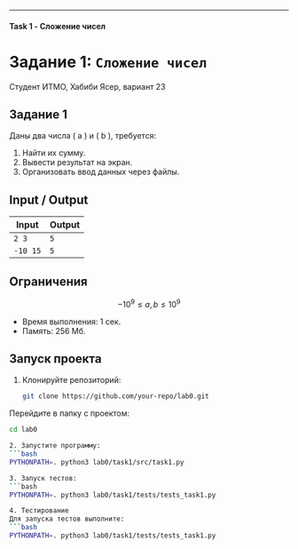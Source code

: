 
---

#### **Task 1 - Сложение чисел**


# Задание 1: `Сложение чисел`

Студент ИТМО, Хабиби Ясер, вариант 23

## Задание 1

Даны два числа \( a \) и \( b \), требуется:
1. Найти их сумму.
2. Вывести результат на экран.
3. Организовать ввод данных через файлы.

## Input / Output

| Input         | Output |
| ------------- | ------ |
| `2 3`         | `5`    |
| `-10 15`      | `5`    |

## Ограничения

$$
-10^9 \leq a, b \leq 10^9
$$
- Время выполнения: 1 сек.
- Память: 256 Мб.

## Запуск проекта

1. Клонируйте репозиторий:
   ```bash
   git clone https://github.com/your-repo/lab0.git


Перейдите в папку с проектом:
```bash
cd lab0

2. Запустите программу:
```bash
PYTHONPATH=. python3 lab0/task1/src/task1.py

3. Запуск тестов:
```bash
PYTHONPATH=. python3 lab0/task1/tests/tests_task1.py

4. Тестирование
Для запуска тестов выполните:
```bash
PYTHONPATH=. python3 lab0/task1/tests/tests_task1.py
